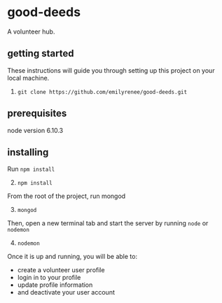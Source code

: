 # good-deeds

A volunteer hub.

## getting started

These instructions will guide you through setting up this project on your local machine.

1. ```git clone https://github.com/emilyrenee/good-deeds.git```

## prerequisites

node version 6.10.3

## installing

Run ```npm install```

2. ```npm install```

From the root of the project, run mongod

3. ```mongod```

Then, open a new terminal tab and start the server by running ```node``` or ```nodemon```

4. ```nodemon```

Once it is up and running, you will be able to:
* create a volunteer user profile 
* login in to your profile 
* update profile information 
* and deactivate your user account

